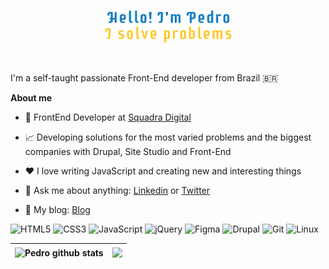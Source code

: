 <p align="center"><img width="40%" alt="Hello, I'm Pedro!" src="https://github.com/pedrofigueiredojs/pedrofigueiredojs/blob/main/images/header.png?raw=true" /></a></p>

<br />

I'm a self-taught passionate Front-End developer from Brazil :brazil:

**About me**

- 💼 FrontEnd Developer at [Squadra Digital](https://www.squadra.com.br/)

- 📈 Developing solutions for the most varied problems and the biggest companies with Drupal, Site Studio and Front-End

- ❤️ I love writing JavaScript and creating new and interesting things

- 💬 Ask me about anything: [Linkedin](https://www.linkedin.com/in/pedrofigueiredojs/) or [Twitter](https://www.twitter.com/pedrofigueiredojs/)

- :memo: My blog: [Blog](pedrofigueiredo.dev/blog)
  
![HTML5](https://img.shields.io/badge/html5-%23E34F26.svg?style=for-the-badge&logo=html5&logoColor=white)
![CSS3](https://img.shields.io/badge/css3-%231572B6.svg?style=for-the-badge&logo=css3&logoColor=white)
![JavaScript](https://img.shields.io/badge/javascript-%23323330.svg?style=for-the-badge&logo=javascript&logoColor=%23F7DF1E)
![jQuery](https://img.shields.io/badge/jquery-%230769AD.svg?style=for-the-badge&logo=jquery&logoColor=white)
![Figma](https://img.shields.io/badge/figma-%23F24E1E.svg?style=for-the-badge&logo=figma&logoColor=white)
![Drupal](https://img.shields.io/badge/drupal-%230678BE.svg?style=for-the-badge&logo=drupal&logoColor=white)
![Git](https://img.shields.io/badge/git-%23F05033.svg?style=for-the-badge&logo=git&logoColor=white)
![Linux](https://img.shields.io/badge/Linux-FCC624?style=for-the-badge&logo=linux&logoColor=black)

|<img align="center" src="https://github-readme-stats.vercel.app/api?username=pedrofigueiredojs&show_icons=true&include_all_commits=true&hide_border=true" alt="Pedro github stats" /> | <img align="center" src="https://github-readme-stats.vercel.app/api/top-langs/?username=pedrofigueiredojs&hide_border=true" /> |
| ------------- | ------------- |

<br />
